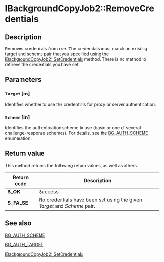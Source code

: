 # IBackgroundCopyJob2::RemoveCredentials

## Description

Removes credentials from use. The credentials must match an existing target and scheme pair that you specified using the
[IBackgroundCopyJob2::SetCredentials](https://learn.microsoft.com/windows/desktop/api/bits1_5/nf-bits1_5-ibackgroundcopyjob2-setcredentials) method. There is no method to retrieve the credentials you have set.

## Parameters

### `Target` [in]

Identifies whether to use the credentials for proxy or server authentication.

### `Scheme` [in]

Identifies the authentication scheme to use (basic or one of several challenge-response schemes). For details, see the
[BG_AUTH_SCHEME](https://learn.microsoft.com/windows/desktop/api/bits1_5/ne-bits1_5-bg_auth_scheme) enumeration.

## Return value

This method returns the following return values, as well as others.

| Return code | Description |
| --- | --- |
| ****S_OK**** | Success |
| **S_FALSE** | No credentials have been set using the given *Target* and *Scheme* pair. |

## See also

[BG_AUTH_SCHEME](https://learn.microsoft.com/windows/desktop/api/bits1_5/ne-bits1_5-bg_auth_scheme)

[BG_AUTH_TARGET](https://learn.microsoft.com/windows/desktop/api/bits1_5/ne-bits1_5-bg_auth_target)

[IBackgroundCopyJob2::SetCredentials](https://learn.microsoft.com/windows/desktop/api/bits1_5/nf-bits1_5-ibackgroundcopyjob2-setcredentials)
